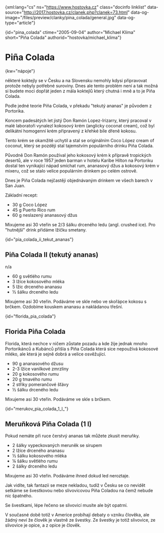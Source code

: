 
{xml:lang="cs" ns="https://www.hostovka.cz" class="docinfo linklist" data-source="http://2017.hostovka.cz/clanek.php?clanek=73.html" data-og-image="/files/preview/clanky/pina_colada/general.jpg" data-og-type="article"}

{id="pina\_colada" ctime="2005-09-04" author="Michael Klíma" short="Piña Colada" authorid="hostovka/michael\_klima"}

# Piña Colada

{kw="nápoje"}

některé koktejly se v Česku a na Slovensku nemohly kdysi připravovat protože nebyly potřebné suroviny. Dnes ale tento problém není a tak možná si budete moci dopřát jeden z mála koktejlů který chutná i mně a to je Piña Colada.

Podle jedné teorie Piña Colada, v překadu "tekutý ananas" je původem z Portorika.

Koncem padesátých let jistý Don Ramón Lopez-Irizarry, který pracoval v malé laboratoři vynalezl kokosový krém (anglicky coconat cream), což byl delikátní homogenní krém připravený z křehké bíle dřeně kokosu.

Tento krém se okamžitě uchytil a stal se originálním Coco López cream of coconut, který se později stal tajemstvím populárního drinku Piña Colada.

Původně Don Ramón používal jeho kokosový krém k přípravě tropických desertů, ale v roce 1957 jeden barman v hotelu Karibe Hilton na Portoriku dostal ten vynikající nápad smíchat rum, ananasový džus a kokosový krém v mixeru, což se stalo velice populárním drinkem po celém ostrově.

Dnes je Piña Colada nejčastěji objednávaným drinkem ve všech barech v San Juan.

Základní recept:

  * 30 g Coco López
  * 45 g Puerto Rico rum
  * 60 g neslazený ananasový džus 

Mixujeme asi 30 vteřin se 2/3 šálku drceného ledu (angl. crushed ice). Pro "hutnější" drink přidáme lžičku smetany.

{id="pia\_colada\_ii\_tekut\_ananas"}

## Piña Colada II (tekutý ananas)

n/a

  * 60 g světlého rumu 
  * 3 lžíce kokosového mléka 
  * 5 lžic drceného ananasu 
  * ½ šálku drceného ledu 

Mixujeme asi 30 vteřin. Podáváme ve skle nebo ve skořápce kokosu s brčkem. Ozdobíme kouskem ananasu a nakládanou třešní.

{id="florida\_pia\_colada"}

## Florida Piña Colada

Florida, která nechce v ničem zůstate pozadu a kde žije jednak mnoho Portorikánců a Kubánců přišla s Piña Colada která sice nepoužívá kokosové mléko, ale která je sejně dobrá a velice osvěžující.

  * 90 g ananasového džusu 
  * 2-3 lžíce vanilkové zmrzliny 
  * 20 g kokosového rumu 
  * 20 g tmavého rumu 
  * 2 střiky pomerančové šťávy 
  * ½ šálku drceného ledu 

Mixujeme asi 30 vteřin. Podáváme ve skle s brčkem.

{id="merukov\_pia\_colada\_1\_l_"}

## Meruňková Piña Colada (1 l) 

Pokud nemáte při ruce čerstvý ananas tak můžete zkusit meruňky.

  * 2 šálky vypeckovaných meruněk se sirupem
  * 2 lžíce drceného ananasu
  * ½ šálku kokosového mléka
  * ¼ šálku světlého rumu
  * 2 šálky drceného ledu 

Mixujeme asi 30 vteřin. Podáváme ihned dokud led neroztaje. 

Jak vidíte, tak fantazii se meze nekladou, tudíž v Česku se co nevidět setkáme se švestkovou nebo slivovicovou Piña Coladou na čemž nebude nic špatného. 

Se švestkami, lépe řečeno se slivovicí musíte ale být opatrní.

V současné době totiž v Americe probíhají debaty o vzniku člověka, ale žádný neví že člověk je vlastně ze švestky. Ze švestky je totiž slivovice, ze slivovice je opice, a z opice je člověk.

